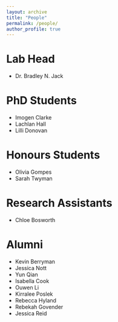 ```yaml
---
layout: archive
title: "People"
permalink: /people/
author_profile: true
---
```


Lab Head
======

* Dr. Bradley N. Jack

PhD Students
======

* Imogen Clarke
* Lachlan Hall
* Lilli Donovan

Honours Students
======

* Olivia Gompes
* Sarah Twyman

Research Assistants
======

* Chloe Bosworth

Alumni
======

* Kevin Berryman
* Jessica Nott
* Yun Qian
* Isabella Cook
* Ouwen Li
* Kirralee Poslek
* Rebecca Hyland
* Rebekah Govender
* Jessica Reid
